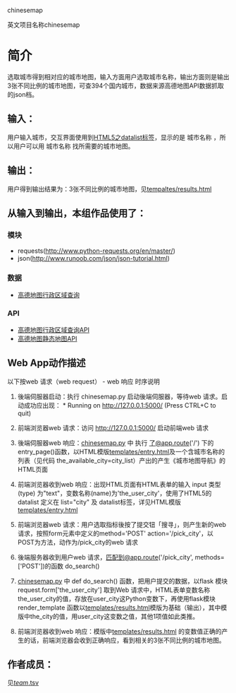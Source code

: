 chinesemap

英文项目名称chinesemap
		
# 简介 
选取城市得到相对应的城市地图，输入方面用户选取城市名称，输出方面则是输出3张不同比例的城市地图，可查394个国内城市，数据来源高德地图API数据抓取的json档。
		
## 输入：

用户输入城市，交互界面使用到[HTML5之datalist标签](http://www.w3school.com.cn/html5/html5_datalist.asp)，显示的是 城市名称 ，所以用户可以用 城市名称 找所需要的城市地图。

## 输出：

用户得到输出结果为：3张不同比例的城市地图，见[tempaltes/results.html](tempaltes/results.html)

## 从输入到输出，本组作品使用了：
### 模块
* requests(http://www.python-requests.org/en/master/)
* json(http://www.runoob.com/json/json-tutorial.html)

### 数据
* [高德地图行政区域查询](http://restapi.amap.com/v3/config/district?key=ee83ffb0500bcbbe5929a0d58d012e0e&keywords=中国&subdistrict=2&showbiz=fa)

### API
* [高德地图行政区域查询API](http://restapi.amap.com/v3/config/district)
* [高德地图静态地图API](http://restapi.amap.com/v3/staticmap)


## Web App动作描述

以下按web 请求（web request） - web 响应 时序说明

1. 後端伺服器启动：执行 chinesemap.py 启动後端伺服器，等待web 请求。启动成功应出现：  * Running on http://127.0.0.1:5000/ (Press CTRL+C to quit)

2. 前端浏览器web 请求：访问 http://127.0.0.1:5000/ 启动前端web 请求

3. 後端伺服器web 响应：[chinesemap.py](chinesemap.py) 中 执行 了@app.route('/') 下的 entry_page()函数，以HTML模版[templates/entry.html](templates/entry.html)及一个含城市名称的列表（见代码 the_available_city=city_list）产出的产生《城市地图导航》的HTML页面

4. 前端浏览器收到web 响应：出现HTML页面有HTML表单的输入 input 类型(type) 为"text"，变数名称(name)为'the_user_city'，使用了HTML5的datalist 定义在 list="city" 及 datalist标签，详见HTML模版[templates/entry.html](templates/entry.html)

5. 前端浏览器web 请求：用户选取指标後按了提交钮「搜寻」，则产生新的web 请求，按照form元素中定义的method='POST' action='/pick_city'，以POST为方法，动作为/pick_city的web 请求

6. 後端服务器收到用户web 请求，匹配到@app.route('/pick_city', methods=['POST'])的函数 do_search() 

7. [chinesemap.py](chinesemap.py) 中 def do_search() 函数，把用户提交的数据，以flask 模块request.form['the_user_city']	取到Web 请求中，HTML表单变数名称the_user_city的值，存放在user_city这Python变数下，再使用flask模块render_template 函数以[templates/results.html](templates/results.html)模版为基础（输出），其中模版中the_city的值，用user_city这变数之值，其他1项值如此类推。

8. 前端浏览器收到web 响应：模版中[templates/results.html](templates/results.html) 的变数值正确的产生的话，前端浏览器会收到正确响应，看到相关的3张不同比例的城市地图。

## 作者成员：
见[_team_.tsv](_team_/_team_.tsv)

